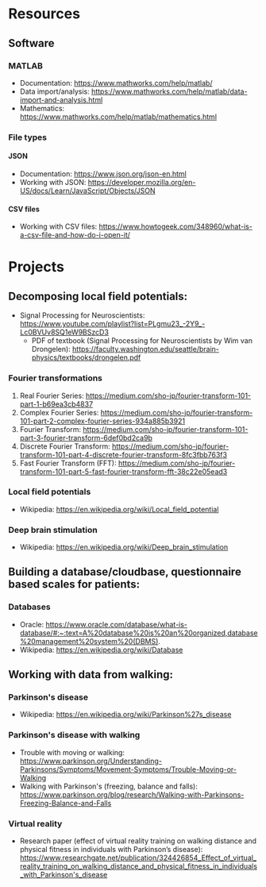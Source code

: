 # Resources
## Software
### MATLAB
- Documentation: https://www.mathworks.com/help/matlab/
- Data import/analysis: https://www.mathworks.com/help/matlab/data-import-and-analysis.html
- Mathematics: https://www.mathworks.com/help/matlab/mathematics.html

### File types
#### JSON 
- Documentation: https://www.json.org/json-en.html
- Working with JSON: https://developer.mozilla.org/en-US/docs/Learn/JavaScript/Objects/JSON

#### CSV files
- Working with CSV files: https://www.howtogeek.com/348960/what-is-a-csv-file-and-how-do-i-open-it/

# Projects
## Decomposing local field potentials:
- Signal Processing for Neuroscientists: https://www.youtube.com/playlist?list=PLgmu23_-2Y9_-Lc0BVUv8SQ1eW9BSzcD3
  - PDF of textbook (Signal Processing for Neuroscientists by Wim van Drongelen): https://faculty.washington.edu/seattle/brain-physics/textbooks/drongelen.pdf
### Fourier transformations
1. Real Fourier Series: https://medium.com/sho-jp/fourier-transform-101-part-1-b69ea3cb4837
2. Complex Fourier Series: https://medium.com/sho-jp/fourier-transform-101-part-2-complex-fourier-series-934a885b3921
3. Fourier Transform: https://medium.com/sho-jp/fourier-transform-101-part-3-fourier-transform-6def0bd2ca9b
4. Discrete Fourier Transform: https://medium.com/sho-jp/fourier-transform-101-part-4-discrete-fourier-transform-8fc3fbb763f3
5. Fast Fourier Transform (FFT): https://medium.com/sho-jp/fourier-transform-101-part-5-fast-fourier-transform-fft-38c22e05ead3

### Local field potentials
- Wikipedia: https://en.wikipedia.org/wiki/Local_field_potential

### Deep brain stimulation
- Wikipedia: https://en.wikipedia.org/wiki/Deep_brain_stimulation

## Building a database/cloudbase, questionnaire based scales for patients:
### Databases
- Oracle: https://www.oracle.com/database/what-is-database/#:~:text=A%20database%20is%20an%20organized,database%20management%20system%20(DBMS).
- Wikipedia: https://en.wikipedia.org/wiki/Database

## Working with data from walking:
### Parkinson's disease
- Wikipedia: https://en.wikipedia.org/wiki/Parkinson%27s_disease

### Parkinson's disease with walking
- Trouble with moving or walking: https://www.parkinson.org/Understanding-Parkinsons/Symptoms/Movement-Symptoms/Trouble-Moving-or-Walking
- Walking with Parkinson's (freezing, balance and falls): https://www.parkinson.org/blog/research/Walking-with-Parkinsons-Freezing-Balance-and-Falls 

### Virtual reality
- Research paper (effect of virtual reality training on walking distance and physical fitness in individuals with Parkinson’s disease): https://www.researchgate.net/publication/324426854_Effect_of_virtual_reality_training_on_walking_distance_and_physical_fitness_in_individuals_with_Parkinson's_disease

